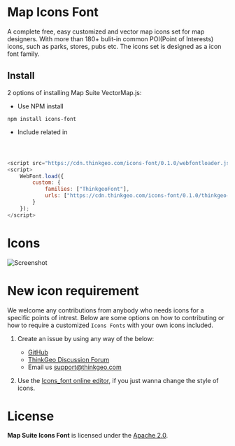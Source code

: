 # Map Icons Font
A complete free, easy customized and vector map icons set for map designers. With more than 180+ bulit-in common POI(Point of Interests) icons, such as parks, stores, pubs etc. The icons set is designed as a icon font family.

## Install

2 options of installing Map Suite VectorMap.js:
   * Use NPM install 

    npm install icons-font
	
	
   * Include related in <header>

```javascript
<script src="https://cdn.thinkgeo.com/icons-font/0.1.0/webfontloader.js"></script>
<script>
    WebFont.load({
        custom: {
            families: ["ThinkgeoFont"],
            urls: ["https://cdn.thinkgeo.com/icons-font/0.1.0/thinkgeo-font.css"]
        }
    });
</script>
```

# Icons
![Screenshot](https://github.com/ThinkGeo/SQLiteBitmapTileCacheSample-ForWpf/blob/master/ScreenShot.png)

# New icon requirement

We welcome any contributions from anybody who needs icons for a specific points of intrest. Below are some options on how to contributing or how to require a customized `Icons Fonts` with your own icons included.

1. Create an issue by using any way of the below:
    * [GitHub](https://github.com/ThinkGeo/Map-Icons-font/issues)
    * [ThinkGeo Discussion Forum](http://community.thinkgeo.com/)
    * Email us support@thinkgeo.com

2. Use the [Icons_font online editor](), if you just wanna change the style of icons. 


# License
__Map Suite Icons Font__ is licensed under the [Apache 2.0](https://github.com/ThinkGeo/MapSuiteGisEditor/blob/master/LICENSE). 


